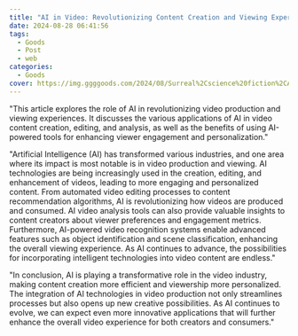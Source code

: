 ```yaml
---
title: "AI in Video: Revolutionizing Content Creation and Viewing Experience"
date: 2024-08-28 06:41:56
tags:
  - Goods
  - Post
  - web
categories:
  - Goods
cover: https://img.ggggoods.com/2024/08/Surreal%2Cscience%20fiction%2CAI%2Ctechnology%2Ctech%2Cdiagrams%2Crenderings%2Ccolors_20240830_00001_.png
---
```


"This article explores the role of AI in revolutionizing video production and viewing experiences. It discusses the various applications of AI in video content creation, editing, and analysis, as well as the benefits of using AI-powered tools for enhancing viewer engagement and personalization."

"Artificial Intelligence (AI) has transformed various industries, and one area where its impact is most notable is in video production and viewing. AI technologies are being increasingly used in the creation, editing, and enhancement of videos, leading to more engaging and personalized content. From automated video editing processes to content recommendation algorithms, AI is revolutionizing how videos are produced and consumed. AI video analysis tools can also provide valuable insights to content creators about viewer preferences and engagement metrics. Furthermore, AI-powered video recognition systems enable advanced features such as object identification and scene classification, enhancing the overall viewing experience. As AI continues to advance, the possibilities for incorporating intelligent technologies into video content are endless."

"In conclusion, AI is playing a transformative role in the video industry, making content creation more efficient and viewership more personalized. The integration of AI technologies in video production not only streamlines processes but also opens up new creative possibilities. As AI continues to evolve, we can expect even more innovative applications that will further enhance the overall video experience for both creators and consumers."
